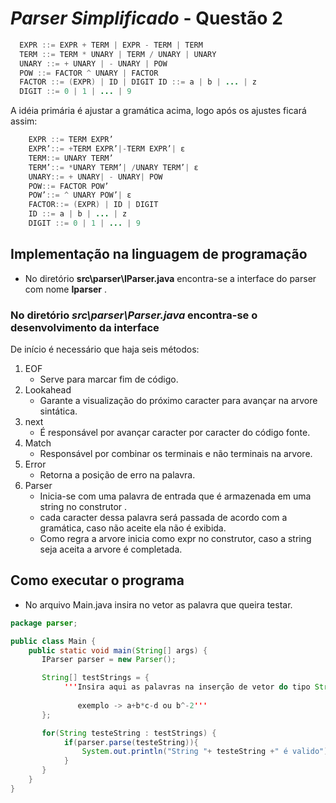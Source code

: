 # _Parser Simplificado_ - Questão 2 
``` java
  EXPR ::= EXPR + TERM | EXPR - TERM | TERM 
  TERM ::= TERM * UNARY | TERM / UNARY | UNARY 
  UNARY ::= + UNARY | - UNARY | POW 
  POW ::= FACTOR ^ UNARY | FACTOR 
  FACTOR ::= (EXPR) | ID | DIGIT ID ::= a | b | ... | z 
  DIGIT ::= 0 | 1 | ... | 9
```
 A idéia primária é ajustar a gramática acima, logo após os ajustes ficará assim:
 ``` java
     EXPR ::= TERM EXPR’
     EXPR’::= +TERM EXPR’|-TERM EXPR’| ɛ
     TERM::= UNARY TERM’
     TERM’::= *UNARY TERM’| /UNARY TERM’| ɛ
     UNARY::= + UNARY| - UNARY| POW
     POW::= FACTOR POW’
     POW’::= ^ UNARY POW’| ɛ
     FACTOR::= (EXPR) | ID | DIGIT 
     ID ::= a | b | ... | z
     DIGIT ::= 0 | 1 | ... | 9
```
## Implementação na linguagem de programação ##

 - No diretório **src\parser\IParser.java** encontra-se a interface do parser com nome **Iparser** .

###  No diretório *src\parser\Parser.java* encontra-se o desenvolvimento da interface
  De início é necessário que haja seis métodos:
1. EOF
    - Serve para marcar fim de código.
2. Lookahead
    - Garante a visualização do próximo caracter para avançar na arvore sintática.
3. next
    - É responsável por avançar caracter por caracter do código fonte.
4. Match
    - Responsável por combinar os terminais e não terminais na arvore.
5. Error
    - Retorna a posição de erro na palavra.
6. Parser
    - Inicia-se com uma palavra de entrada que é armazenada em uma string no construtor .
    - cada caracter dessa palavra será passada de acordo com a gramática, caso não aceite ela não é exibida.
    - Como regra a arvore inicia como expr no construtor, caso a string seja aceita a arvore é completada.


## Como executar o programa
- No arquivo Main.java insira no vetor as palavra que queira testar.
```java
package parser;

public class Main {
    public static void main(String[] args) {
       IParser parser = new Parser();

       String[] testStrings = {
            '''Insira aqui as palavras na inserção de vetor do tipo String, logo após execute!
            
               exemplo -> a+b*c-d ou b^-2'''
       };

       for(String testeString : testStrings) {
            if(parser.parse(testeString)){ 
                System.out.println("String "+ testeString +" é valido");
            }       
       }
    }
}


```

 
 


